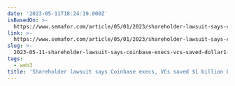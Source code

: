 ```yaml
---
date: '2023-05-11T18:24:19.000Z'
isBasedOn: >-
  https://www.semafor.com/article/05/01/2023/shareholder-lawsuit-says-coinbase-execs-vcs-saved-1-billion-by-selling-before-bad-news
link: >-
  https://www.semafor.com/article/05/01/2023/shareholder-lawsuit-says-coinbase-execs-vcs-saved-1-billion-by-selling-before-bad-news
slug: >-
  2023-05-11-shareholder-lawsuit-says-coinbase-execs-vcs-saved-dollar1-billion-by-selling-be
tags:
  - web3
title: 'Shareholder lawsuit says Coinbase execs, VCs saved $1 billion by selling be'
---
```


